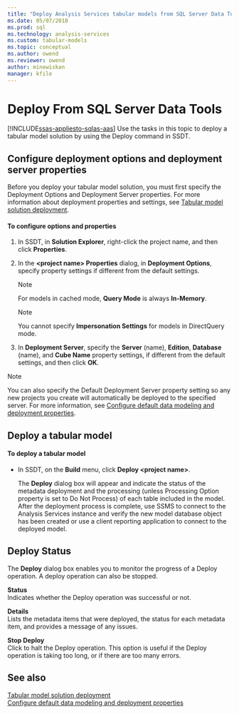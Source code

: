 ```yaml
---
title: "Deploy Analysis Services tabular models from SQL Server Data Tools | Microsoft Docs"
ms.date: 05/07/2018
ms.prod: sql
ms.technology: analysis-services
ms.custom: tabular-models
ms.topic: conceptual
ms.author: owend
ms.reviewer: owend
author: minewiskan
manager: kfile
---
```

# Deploy From SQL Server Data Tools
[!INCLUDE[ssas-appliesto-sqlas-aas](../../includes/ssas-appliesto-sqlas-aas.md)]
  Use the tasks in this topic to deploy a tabular model solution by using the Deploy command in SSDT.  
  
##  <a name="bkmk_deploy"></a> Configure deployment options and deployment server properties  
 Before you deploy your tabular model solution, you must first specify the Deployment Options and Deployment Server properties. For more information about deployment properties and settings, see [Tabular model solution deployment](../../analysis-services/tabular-models/tabular-model-solution-deployment-ssas-tabular.md).  
  
#### To configure options and properties  
  
1.  In SSDT, in **Solution Explorer**, right-click the project name, and then click **Properties**.  
  
2.  In the **\<project name> Properties** dialog, in **Deployment Options**, specify property settings if different from the default settings.  
  
    > [!NOTE]  
    >  For models in cached mode, **Query Mode** is always **In-Memory**.  
  
    > [!NOTE]  
    >  You cannot specify **Impersonation Settings** for models in DirectQuery mode.  
  
3.  In **Deployment Server**, specify the **Server** (name), **Edition**, **Database** (name), and **Cube Name** property settings, if different from the default settings, and then click **OK**.  
  
> [!NOTE]  
>  You can also specify the Default Deployment Server property setting so any new projects you create will automatically be deployed to the specified server. For more information, see [Configure default data modeling and deployment properties](../../analysis-services/tabular-models/configure-default-data-modeling-and-deployment-properties-ssas-tabular.md).  
  
##  <a name="bkmk_deploy_proc"></a> Deploy a tabular model  
  
#### To deploy a tabular model
  
-   In SSDT, on the **Build** menu, click **Deploy \<project name>**.  
  
     The **Deploy** dialog box will appear and indicate the status of the metadata deployment and the processing (unless Processing Option property is set to Do Not Process) of each table included in the model. After the deployment process is complete, use SSMS to connect to the Analysis Services instance and verify the new model database object has been created or use a client reporting application to connect to the deployed model.  
  
##  <a name="bkmk_deploy_status"></a> Deploy Status  
 The **Deploy** dialog box enables you to monitor the progress of a Deploy operation. A deploy operation can also be stopped.  
  
 **Status**  
 Indicates whether the Deploy operation was successful or not.  
  
 **Details**  
 Lists the metadata items that were deployed, the status for each metadata item, and provides a message of any issues.  
  
 **Stop Deploy**  
 Click to halt the Deploy operation. This option is useful if the Deploy operation is taking too long, or if there are too many errors.  
  
## See also  
 [Tabular model solution deployment](../../analysis-services/tabular-models/tabular-model-solution-deployment-ssas-tabular.md)   
 [Configure default data modeling and deployment properties](../../analysis-services/tabular-models/configure-default-data-modeling-and-deployment-properties-ssas-tabular.md)  
  
  
